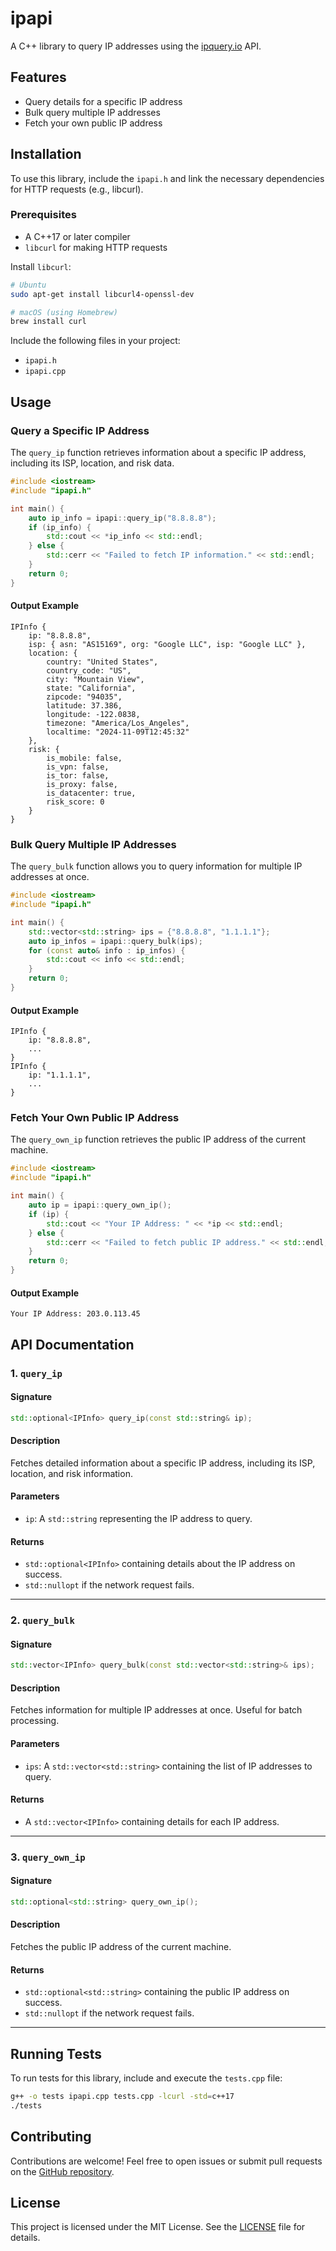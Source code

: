 # ipapi

A C++ library to query IP addresses using the [ipquery.io](https://ipquery.io) API.

## Features

- Query details for a specific IP address
- Bulk query multiple IP addresses
- Fetch your own public IP address

## Installation

To use this library, include the `ipapi.h` and link the necessary dependencies for HTTP requests (e.g., libcurl).

### Prerequisites

- A C++17 or later compiler
- `libcurl` for making HTTP requests

Install `libcurl`:
```bash
# Ubuntu
sudo apt-get install libcurl4-openssl-dev

# macOS (using Homebrew)
brew install curl
```

Include the following files in your project:
- `ipapi.h`
- `ipapi.cpp`

## Usage

### Query a Specific IP Address

The `query_ip` function retrieves information about a specific IP address, including its ISP, location, and risk data.

```cpp
#include <iostream>
#include "ipapi.h"

int main() {
    auto ip_info = ipapi::query_ip("8.8.8.8");
    if (ip_info) {
        std::cout << *ip_info << std::endl;
    } else {
        std::cerr << "Failed to fetch IP information." << std::endl;
    }
    return 0;
}
```

#### Output Example
```plaintext
IPInfo {
    ip: "8.8.8.8",
    isp: { asn: "AS15169", org: "Google LLC", isp: "Google LLC" },
    location: {
        country: "United States",
        country_code: "US",
        city: "Mountain View",
        state: "California",
        zipcode: "94035",
        latitude: 37.386,
        longitude: -122.0838,
        timezone: "America/Los_Angeles",
        localtime: "2024-11-09T12:45:32"
    },
    risk: {
        is_mobile: false,
        is_vpn: false,
        is_tor: false,
        is_proxy: false,
        is_datacenter: true,
        risk_score: 0
    }
}
```

### Bulk Query Multiple IP Addresses

The `query_bulk` function allows you to query information for multiple IP addresses at once.

```cpp
#include <iostream>
#include "ipapi.h"

int main() {
    std::vector<std::string> ips = {"8.8.8.8", "1.1.1.1"};
    auto ip_infos = ipapi::query_bulk(ips);
    for (const auto& info : ip_infos) {
        std::cout << info << std::endl;
    }
    return 0;
}
```

#### Output Example
```plaintext
IPInfo {
    ip: "8.8.8.8",
    ...
}
IPInfo {
    ip: "1.1.1.1",
    ...
}
```

### Fetch Your Own Public IP Address

The `query_own_ip` function retrieves the public IP address of the current machine.

```cpp
#include <iostream>
#include "ipapi.h"

int main() {
    auto ip = ipapi::query_own_ip();
    if (ip) {
        std::cout << "Your IP Address: " << *ip << std::endl;
    } else {
        std::cerr << "Failed to fetch public IP address." << std::endl;
    }
    return 0;
}
```

#### Output Example
```plaintext
Your IP Address: 203.0.113.45
```

## API Documentation

### 1. `query_ip`

#### Signature
```cpp
std::optional<IPInfo> query_ip(const std::string& ip);
```

#### Description
Fetches detailed information about a specific IP address, including its ISP, location, and risk information.

#### Parameters
- `ip`: A `std::string` representing the IP address to query.

#### Returns
- `std::optional<IPInfo>` containing details about the IP address on success.
- `std::nullopt` if the network request fails.

---

### 2. `query_bulk`

#### Signature
```cpp
std::vector<IPInfo> query_bulk(const std::vector<std::string>& ips);
```

#### Description
Fetches information for multiple IP addresses at once. Useful for batch processing.

#### Parameters
- `ips`: A `std::vector<std::string>` containing the list of IP addresses to query.

#### Returns
- A `std::vector<IPInfo>` containing details for each IP address.

---

### 3. `query_own_ip`

#### Signature
```cpp
std::optional<std::string> query_own_ip();
```

#### Description
Fetches the public IP address of the current machine.

#### Returns
- `std::optional<std::string>` containing the public IP address on success.
- `std::nullopt` if the network request fails.

---

## Running Tests

To run tests for this library, include and execute the `tests.cpp` file:
```bash
g++ -o tests ipapi.cpp tests.cpp -lcurl -std=c++17
./tests
```

## Contributing

Contributions are welcome! Feel free to open issues or submit pull requests on the [GitHub repository](https://github.com/ipqwery/ipapi).

## License

This project is licensed under the MIT License. See the [LICENSE](LICENSE) file for details.
